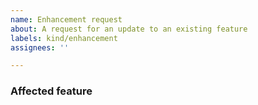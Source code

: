 ```yaml
---
name: Enhancement request
about: A request for an update to an existing feature
labels: kind/enhancement
assignees: ''

---
```


<!-- Enhancement requests are most helpful when they describe the problem you're having as well as articulating the potential solution you'd like to see built. -->

### Affected feature

<!-- Which feature would you like enhanced to solve the problem you described? If you see a matching label with the `area/` prefix, please feel free to apply it. -->
